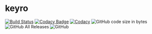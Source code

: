 # keyro

[![Build Status](https://travis-ci.org/agm-dev/keyro.svg?branch=master)](https://travis-ci.org/agm-dev/keyro)
[![Codacy Badge](https://api.codacy.com/project/badge/Grade/UPDATE_WITH_CODACY_ID)](https://www.codacy.com/manual/agm-dev/keyro?utm_source=github.com&amp;utm_medium=referral&amp;utm_content=agm-dev/keyro&amp;utm_campaign=Badge_Grade)
[![Codacy](https://api.codacy.com/project/badge/coverage/UPDATE_WITH_CODACY_ID)](https://www.codacy.com/app/codacy/node-codacy-coverage)
![GitHub code size in bytes](https://img.shields.io/github/languages/code-size/agm-dev/keyro)
![GitHub All Releases](https://img.shields.io/github/downloads/agm-dev/keyro/total)
![GitHub](https://img.shields.io/github/license/agm-dev/keyro)

